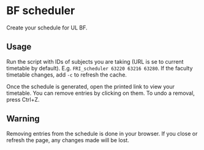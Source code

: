 # BF scheduler

Create your schedule for UL BF.

<!-- TODO -->
## Usage

Run the script with IDs of subjects you are taking (URL is se to current timetable by default).
E.g. `FRI_scheduler 63220 63216 63280`. If the faculty timetable changes, add `-c` to refresh the cache.

Once the schedule is generated, open the printed link to view your timetable.
You can remove entries by clicking on them. To undo a removal, press Ctrl+Z.

## Warning

Removing entries from the schedule is done in your browser.
If you close or refresh the page, any changes made will be lost.
